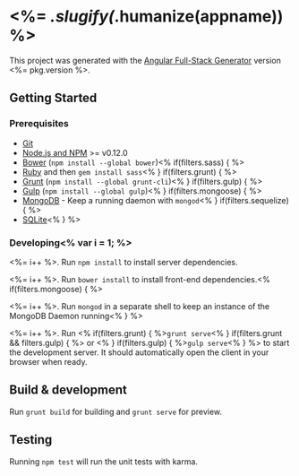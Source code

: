 # <%= _.slugify(_.humanize(appname)) %>

This project was generated with the [Angular Full-Stack Generator](https://github.com/DaftMonk/generator-angular-fullstack) version <%= pkg.version %>.

## Getting Started

### Prerequisites

- [Git](https://git-scm.com/)
- [Node.js and NPM](nodejs.org) >= v0.12.0
- [Bower](bower.io) (`npm install --global bower`)<% if(filters.sass) { %>
- [Ruby](https://www.ruby-lang.org) and then `gem install sass`<% } if(filters.grunt) { %>
- [Grunt](http://gruntjs.com/) (`npm install --global grunt-cli`)<% } if(filters.gulp) { %>
- [Gulp](http://gulpjs.com/) (`npm install --global gulp`)<% } if(filters.mongoose) { %>
- [MongoDB](https://www.mongodb.org/) - Keep a running daemon with `mongod`<% } if(filters.sequelize) { %>
- [SQLite](https://www.sqlite.org/quickstart.html)<% } %>

### Developing<% var i = 1; %>

<%= i++ %>. Run `npm install` to install server dependencies.

<%= i++ %>. Run `bower install` to install front-end dependencies.<% if(filters.mongoose) { %>

<%= i++ %>. Run `mongod` in a separate shell to keep an instance of the MongoDB Daemon running<% } %>

<%= i++ %>. Run <% if(filters.grunt) { %>`grunt serve`<% } if(filters.grunt && filters.gulp) { %> or <% } if(filters.gulp) { %>`gulp serve`<% } %> to start the development server. It should automatically open the client in your browser when ready.

## Build & development

Run `grunt build` for building and `grunt serve` for preview.

## Testing

Running `npm test` will run the unit tests with karma.
